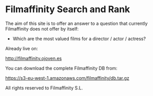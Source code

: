 Filmaffinity Search and Rank
=============================

The aim of this site is to offer an answer to a question that currently Filmaffinity does not offer by itself:
* Which are the most valued films for a director / actor / actress?

Already live on:

http://filmaffinity.ojoven.es

You can download the complete Filmaffinity DB from:

https://s3-eu-west-1.amazonaws.com/filmaffinity/db.tar.gz


All rights reserved to Filmaffinity S.L.
